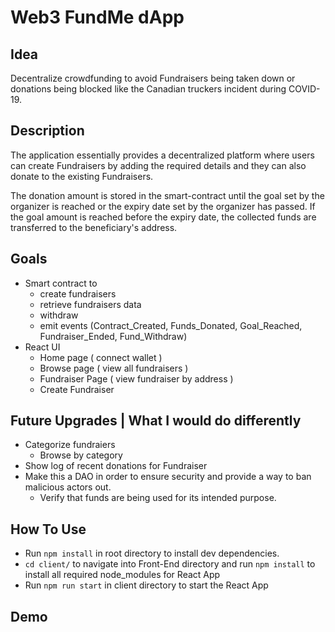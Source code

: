 # Web3 FundMe dApp

## Idea
Decentralize crowdfunding to avoid Fundraisers being taken down or donations being blocked like the Canadian truckers incident during COVID-19.

## Description
The application essentially provides a decentralized platform where users can create Fundraisers by adding the required details and they can also donate to the existing Fundraisers. 

The donation amount is stored in the smart-contract until the goal set by the organizer is reached or the expiry date set by the organizer has passed. 
If the goal amount is reached before the expiry date, the collected funds are transferred to the beneficiary's address.

## Goals
- Smart contract to 
  - create fundraisers
  - retrieve fundraisers data
  - withdraw
  - emit events (Contract_Created, Funds_Donated, Goal_Reached, Fundraiser_Ended, Fund_Withdraw)
- React UI
  - Home page ( connect wallet ) 
  - Browse page ( view all fundraisers )
  - Fundraiser Page ( view fundraiser by address )
  - Create Fundraiser 

## Future Upgrades | What I would do differently
- Categorize fundraiers
  - Browse by category
- Show log of recent donations for Fundraiser
- Make this a DAO in order to ensure security and provide a way to ban malicious actors out. 
  - Verify that funds are being used for its intended purpose.

## How To Use

- Run ``npm install`` in root directory to install dev dependencies.
- ``cd client/`` to navigate into Front-End directory and run ``npm install`` to install all required node_modules for React App
- Run ``npm run start`` in client directory to start the React App

## Demo
